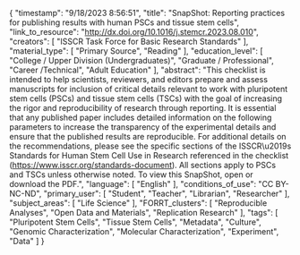 {
    "timestamp": "9/18/2023 8:56:51",
    "title": "SnapShot: Reporting practices for publishing results with human PSCs and tissue stem cells",
    "link_to_resource": "http://dx.doi.org/10.1016/j.stemcr.2023.08.010",
    "creators": [
        "ISSCR Task Force for Basic Research Standards"
    ],
    "material_type": [
        "Primary Source",
        "Reading"
    ],
    "education_level": [
        "College / Upper Division (Undergraduates)",
        "Graduate / Professional",
        "Career /Technical",
        "Adult Education"
    ],
    "abstract": "This checklist is intended to help scientists, reviewers, and editors prepare and assess manuscripts for inclusion of critical details relevant to work with pluripotent stem cells (PSCs) and tissue stem cells (TSCs) with the goal of increasing the rigor and reproducibility of research through reporting. It is essential that any published paper includes detailed information on the following parameters to increase the transparency of the experimental details and ensure that the published results are reproducible. For additional details on the recommendations, please see the specific sections of the ISSCR\u2019s Standards for Human Stem Cell Use in Research referenced in the checklist (https://www.isscr.org/standards-document). All sections apply to PSCs and TSCs unless otherwise noted. To view this SnapShot, open or download the PDF.",
    "language": [
        "English"
    ],
    "conditions_of_use": "CC BY-NC-ND",
    "primary_user": [
        "Student",
        "Teacher",
        "Librarian",
        "Researcher"
    ],
    "subject_areas": [
        "Life Science"
    ],
    "FORRT_clusters": [
        "Reproducible Analyses",
        "Open Data and Materials",
        "Replication Research"
    ],
    "tags": [
        "Pluripotent Stem Cells",
        "Tissue Stem Cells",
        "Metadata",
        "Culture",
        "Genomic Characterization",
        "Molecular Characterization",
        "Experiment",
        "Data"
    ]
}